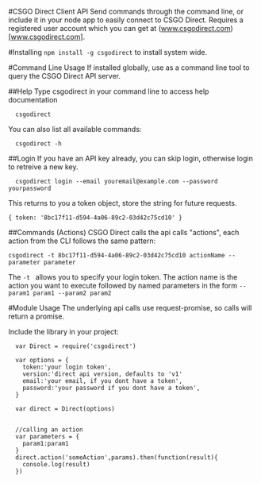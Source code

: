 #CSGO Direct Client API
Send commands through the command line, or include it in your node app to easily connect to CSGO Direct.
Requires a registered user account which you can get at (www.csgodirect.com)[www.csgodirect.com].

#Installing
`npm install -g csgodirect` to install system wide.

#Command Line Usage
If installed globally, use as a command line tool to query the CSGO Direct API server. 

##Help
Type csgodirect in your command line to access help documentation

```
  csgodirect
```

You can also list all available commands:

```
  csgodirect -h
```
##Login
If you have an API key already, you can skip login, otherwise login to retreive a new key.

```
  csgodirect login --email youremail@example.com --password yourpassword 

```
This returns to you a token object, store the string for future requests. 

`{ token: '8bc17f11-d594-4a06-89c2-03d42c75cd10' }`


##Commands (Actions)
CSGO Direct calls the api calls "actions", each action from the CLI follows the same pattern:

`csgodirect -t 8bc17f11-d594-4a06-89c2-03d42c75cd10 actionName --parameter parameter `

The `-t ` allows you to specify your login token. The action name is the action you want to execute followed by 
named parameters in the form `--param1 param1 --param2 param2`

#Module Usage
The underlying api calls use request-promise, so calls will return a promise. 

Include the library in your project:
```
  var Direct = require('csgodirect')

  var options = {
    token:'your login token',
    version:'direct api version, defaults to 'v1'
    email:'your email, if you dont have a token',
    password:'your password if you dont have a token',
  }

  var direct = Direct(options)


  //calling an action
  var parameters = {
    param1:param1
  }
  direct.action('someAction',params).then(function(result){
    console.log(result)
  })
```
